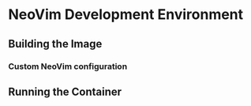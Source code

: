 # NeoVim Development Environment

## Building the Image

### Custom NeoVim configuration


## Running the Container